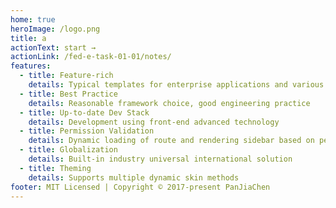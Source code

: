 ```yaml
---
home: true
heroImage: /logo.png
title: a
actionText: start →
actionLink: /fed-e-task-01-01/notes/
features:
  - title: Feature-rich
    details: Typical templates for enterprise applications and various components
  - title: Best Practice
    details: Reasonable framework choice, good engineering practice
  - title: Up-to-date Dev Stack
    details: Development using front-end advanced technology
  - title: Permission Validation
    details: Dynamic loading of route and rendering sidebar based on permissions
  - title: Globalization
    details: Built-in industry universal international solution
  - title: Theming
    details: Supports multiple dynamic skin methods
footer: MIT Licensed | Copyright © 2017-present PanJiaChen
---
```

